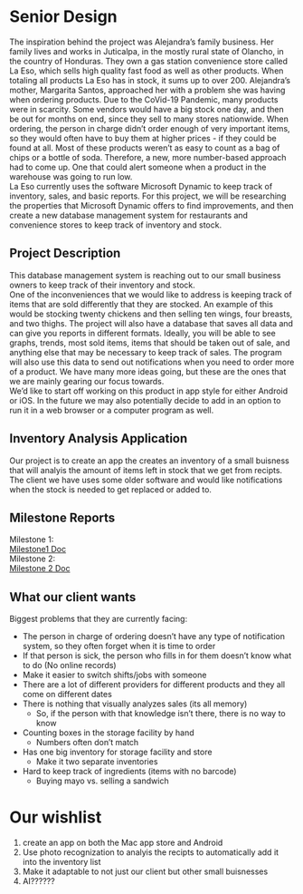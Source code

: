 # Senior Design
The inspiration behind the project was Alejandra’s family business. Her  family lives and works in Juticalpa, in the mostly rural state of Olancho, in the country of Honduras. They own a gas station convenience store called La Eso, which sells high quality fast food as well as other products.  When totaling all products La Eso has in stock, it sums up to over 200. Alejandra’s mother, Margarita Santos,  approached her with a problem she was having when ordering products.  Due to the CoVid-19 Pandemic, many products were in scarcity. Some vendors would have a big stock one day, and then be out for months on end, since they sell to many stores nationwide. When ordering, the person in charge didn’t order enough of very important items, so they would often have to buy them at higher prices - if they could be found at all. Most of these products weren’t as easy to count as a bag of chips or a bottle of soda. Therefore, a new, more number-based approach had to come up.  One that could alert someone when a product in the warehouse was going to run low.  
 La Eso currently uses the software Microsoft Dynamic to keep track of inventory, sales, and basic reports. For this project, we will be researching the properties that Microsoft Dynamic offers to find improvements, and then create a new database management system for restaurants and convenience stores to keep track of inventory and stock.

## Project Description
This database management system is reaching out to our small business owners to keep track of their inventory and stock.    
One of the inconveniences that we would like to address is keeping track of items that are sold differently that they are stocked.  An example of this would be stocking twenty chickens and then selling ten wings, four breasts, and two thighs.  The project will also have a database that saves all data and can give you reports in different formats.  Ideally, you will be able to see graphs, trends, most sold items, items that should be taken out of sale, and anything else that may be necessary to keep track of sales.  The program will also use this data to send out notifications when you need to order more of a product. We have many more ideas going, but these are the ones that we are mainly gearing our focus towards.  
We’d like to start off working on this product in app style for either Android or iOS.  In the future we may also potentially decide to add in an option to run it in a web browser or a computer program as well.  

## Inventory Analysis Application


Our project is to create an app the creates an inventory of a small buisness that will analyis the amount of items left in stock that we get from recipts. The client we have 
uses some older software and would like notifications when the stock is needed to get replaced or added to. 

## Milestone Reports

Milestone 1:  
[Milestone1 Doc](https://docs.google.com/document/d/1OKQr3U8m8m3PBE3ej4UzvNeMnxG-eNtmdmE1mOWF8so/edit?usp=sharing)  
Milestone 2:  
[Milestone 2 Doc](https://docs.google.com/document/d/1JFHUacSmjSks0B6BZpYsxTwjIViIpwLnF9jeJXp-kkc/edit?usp=sharing)

## What our client wants

Biggest problems that they are currently facing:
* The person in charge of ordering doesn’t have any type of notification system, so they often forget when it is time to order
 * If that person is sick, the person who fills in for them doesn’t know what to do (No online records)
  * Make it easier to switch shifts/jobs with someone
* There are a lot of different providers for different products and they all come on different dates
* There is nothing that visually analyzes sales (its all memory)
  * So, if the person with that knowledge isn’t there, there is no way to know
* Counting boxes in the storage facility by hand
  * Numbers often don’t match
* Has one big inventory for storage facility and store
  * Make it two separate inventories
* Hard to keep track of ingredients (items with no barcode)
  * Buying mayo vs. selling a sandwich

# Our wishlist 
1. create an app on both the Mac app store and Android
2. Use photo recognization to analyis the recipts to automatically add it into the inventory list
3. Make it adaptable to not just our client but other small buisnesses
4. AI??????
